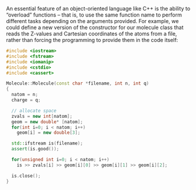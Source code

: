 An essential feature of an object-oriented language like C++ is the ability to “overload” functions – that is, to use the same function name to perform different tasks depending on the arguments provided. For example, we could define a new version of the constructor for our molecule class that reads the Z-values and Cartesian coordinates of the atoms from a file, rather than forcing the programming to provide them in the code itself:
```c++
#include <iostream>
#include <fstream>
#include <iomanip>
#include <cstdio>
#include <cassert>

Molecule::Molecule(const char *filename, int n, int q)
{
  natom = n;
  charge = q;

  // allocate space
  zvals = new int[natom];
  geom = new double* [natom];
  for(int i=0; i < natom; i++)
    geom[i] = new double[3];

  std::ifstream is(filename);
  assert(is.good());

  for(unsigned int i=0; i < natom; i++)
    is >> zvals[i] >> geom[i][0] >> geom[i][1] >> geom[i][2];

  is.close();
}
```